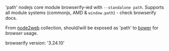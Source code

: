 'path' nodejs core module browserify-ied with `--standalone path`.
Supports all module systems (commonjs, AMD & `window.path`) - check browserify docs.

From [node2web](http://github.com/anodynos/node2web) collection,
should/will be exposed as 'path' to [bower](http://bower.io) for *browser* usage.

browserify version: '3.24.10'